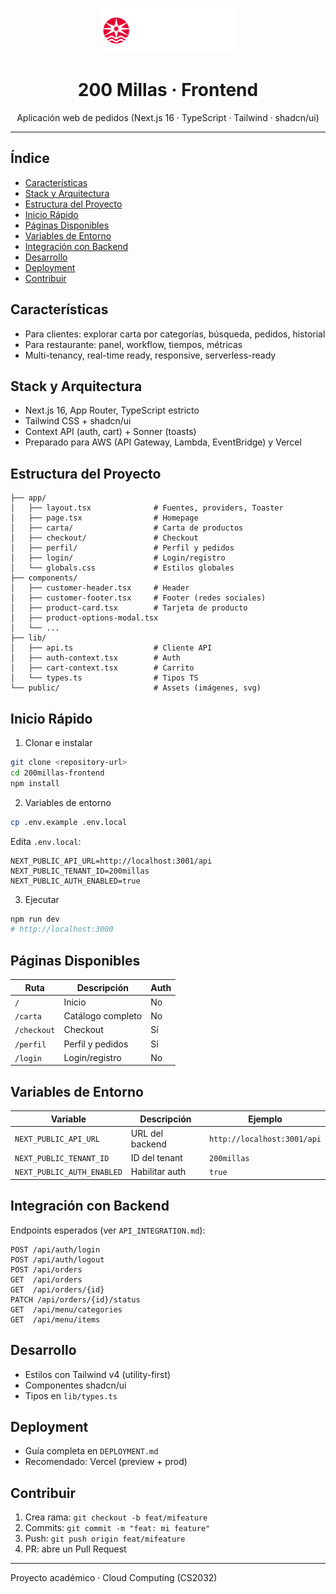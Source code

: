 <p align="center">
  <img src="public/logo-200millas.svg" alt="200 Millas" height="72" />
</p>

<h1 align="center">200 Millas · Frontend</h1>

<p align="center">
  Aplicación web de pedidos (Next.js 16 · TypeScript · Tailwind · shadcn/ui)
</p>

---

## Índice

- [Características](#características)
- [Stack y Arquitectura](#stack-y-arquitectura)
- [Estructura del Proyecto](#estructura-del-proyecto)
- [Inicio Rápido](#inicio-rápido)
- [Páginas Disponibles](#páginas-disponibles)
- [Variables de Entorno](#variables-de-entorno)
- [Integración con Backend](#integración-con-backend)
- [Desarrollo](#desarrollo)
- [Deployment](#deployment)
- [Contribuir](#contribuir)

## Características

- Para clientes: explorar carta por categorías, búsqueda, pedidos, historial
- Para restaurante: panel, workflow, tiempos, métricas
- Multi-tenancy, real-time ready, responsive, serverless-ready

## Stack y Arquitectura

- Next.js 16, App Router, TypeScript estricto
- Tailwind CSS + shadcn/ui
- Context API (auth, cart) + Sonner (toasts)
- Preparado para AWS (API Gateway, Lambda, EventBridge) y Vercel

## Estructura del Proyecto

```
├── app/
│   ├── layout.tsx              # Fuentes, providers, Toaster
│   ├── page.tsx                # Homepage
│   ├── carta/                  # Carta de productos
│   ├── checkout/               # Checkout
│   ├── perfil/                 # Perfil y pedidos
│   ├── login/                  # Login/registro
│   └── globals.css             # Estilos globales
├── components/
│   ├── customer-header.tsx     # Header
│   ├── customer-footer.tsx     # Footer (redes sociales)
│   ├── product-card.tsx        # Tarjeta de producto
│   ├── product-options-modal.tsx
│   └── ...
├── lib/
│   ├── api.ts                  # Cliente API
│   ├── auth-context.tsx        # Auth
│   ├── cart-context.tsx        # Carrito
│   └── types.ts                # Tipos TS
└── public/                     # Assets (imágenes, svg)
```

## Inicio Rápido

1) Clonar e instalar

```bash
git clone <repository-url>
cd 200millas-frontend
npm install
```

2) Variables de entorno

```bash
cp .env.example .env.local
```

Edita `.env.local`:

```env
NEXT_PUBLIC_API_URL=http://localhost:3001/api
NEXT_PUBLIC_TENANT_ID=200millas
NEXT_PUBLIC_AUTH_ENABLED=true
```

3) Ejecutar

```bash
npm run dev
# http://localhost:3000
```

## Páginas Disponibles

| Ruta | Descripción | Auth |
|------|-------------|------|
| `/` | Inicio | No |
| `/carta` | Catálogo completo | No |
| `/checkout` | Checkout | Sí |
| `/perfil` | Perfil y pedidos | Sí |
| `/login` | Login/registro | No |

## Variables de Entorno

| Variable | Descripción | Ejemplo |
|----------|-------------|---------|
| `NEXT_PUBLIC_API_URL` | URL del backend | `http://localhost:3001/api` |
| `NEXT_PUBLIC_TENANT_ID` | ID del tenant | `200millas` |
| `NEXT_PUBLIC_AUTH_ENABLED` | Habilitar auth | `true` |

## Integración con Backend

Endpoints esperados (ver `API_INTEGRATION.md`):

```http
POST /api/auth/login
POST /api/auth/logout
POST /api/orders
GET  /api/orders
GET  /api/orders/{id}
PATCH /api/orders/{id}/status
GET  /api/menu/categories
GET  /api/menu/items
```

## Desarrollo

- Estilos con Tailwind v4 (utility-first)
- Componentes shadcn/ui
- Tipos en `lib/types.ts`

## Deployment

- Guía completa en `DEPLOYMENT.md`
- Recomendado: Vercel (preview + prod)

## Contribuir

1. Crea rama: `git checkout -b feat/mifeature`
2. Commits: `git commit -m "feat: mi feature"`
3. Push: `git push origin feat/mifeature`
4. PR: abre un Pull Request

---

Proyecto académico · Cloud Computing (CS2032)
